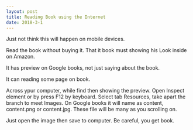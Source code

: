 ```yaml
---
layout: post
title: Reading Book using the Internet
date: 2018-3-1
---
```

Just not think this will happen on mobile devices.

Read the book without buying it. That it book must showing his Look inside on Amazon.

It has preview on Google books, not just saying about the book.

It can reading some page on book.

Across ypur computer, while find then showing the preview. Open Inspect element or by press F12 by keyboard. Select tab Resources, take apart the branch to meet Images. On Google books it will name as content, content.png or content.jpg. These file will be many as you scrolling on.

Just open the image then save to computer. Be careful, you get book.

